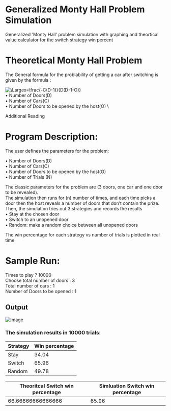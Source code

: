# Generalized Monty Hall Problem Simulation
 Generalized 'Monty Hall' problem simulation with graphing  and theortical value calculator for the switch strategy win percent

# Theoretical Monty Hall Problem 
The General formula for the problability of getting a car after switching is given by the formula : 

<img src="https://latex.codecogs.com/svg.latex?\Large&space;x=\frac{-C(D-1)}{D(D-1-O)}" title="\Largex=\frac{-C(D-1)}{D(D-1-O)}" /> \
•	Number of Doors(D) \
•	Number of Cars(C) \
•	Number of Doors to be opened by the host(O) \

Additional Reading 

# Program Description: 
The user defines the parameters for the problem:

•	Number of Doors(D) \
•	Number of Cars(C) \
•	Number of Doors to be opened by the host(O) \
•	Number of Trials (N)

The classic parameters for the problem are (3 doors, one car and one door to be revealed).  \
The simulation then runs for (n) number of times, and each time picks a door then the host reveals a number of doors that don’t contain the prize. Then, the simulation tries out 3 strategies and records the results \
 •	 Stay at the chosen door \
 •	 Switch to an unopened door \
 •	 Random: make a random choice between all unopened doors 
 
The win percentage for each strategy vs number of trials is plotted in real time

# Sample Run: 
Times to play ? 10000 \
Choose total number of doors : 3 \
Total number of cars : 1 \
Number of Doors to be opened : 1 

## Output

![image](https://user-images.githubusercontent.com/66860955/126853136-16bbeb8a-5858-4e98-9d7d-9756c46dba0d.png)

### The simulation results in 10000 trials: 

| Strategy      | Win percentage|       
| ------------- | ------------- |                
| Stay          | 34.04         |
| Switch        | 65.96         |
| Random        | 49.78         |

| Theoritcal Switch win percentage | Simluation Switch win percentage |
|--------------------------------- | -------------------------------- |
|          66.66666666666666       |                65.96             | 
